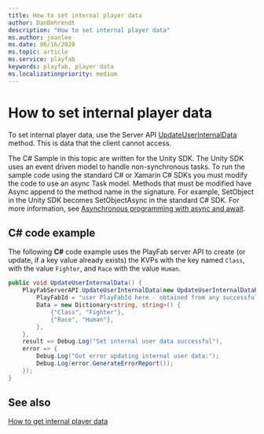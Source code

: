 ```yaml
---
title: How to set internal player data 
author: DanBehrendt
description: "How to set internal player data"
ms.author: joanlee
ms.date: 06/16/2020
ms.topic: article
ms.service: playfab
keywords: playfab, player data
ms.localizationpriority: medium
---
```


# How to set internal player data

To set internal player data, use the Server API [UpdateUserInternalData](xref:titleid.playfabapi.com.server.playerdatamanagement.updateuserinternaldata) method. This is data that the client cannot access. 

The C# Sample in this topic are written for the Unity SDK. The Unity SDK uses an event driven model to handle non-synchronous tasks. To run the sample code using the standard C# or Xamarin C# SDKs you must modify the code to use an async Task model. Methods that must be modified have Async append to the method name in the signature. For example, SetObject in the Unity SDK becomes SetObjectAsync in the standard C# SDK. For more information, see [Asynchronous programming with async and await](/dotnet/csharp/programming-guide/concepts/async/).

## C# code example

The following **C#** code example uses the PlayFab server API to create (or update, if a key value already exists) the KVPs with the key named `Class`, with the value `Fighter`, and `Race` with the value `Human`.

```csharp
public void UpdateUserInternalData() {
    PlayFabServerAPI.UpdateUserInternalData(new UpdateUserInternalDataRequest() {
        PlayFabId = "user PlayFabId here - obtained from any successful LoginResult",
        Data = new Dictionary<string, string>() {
            {"Class", "Fighter"},
            {"Race", "Human"},
        },
    },
    result => Debug.Log("Set internal user data successful"),
    error => {
        Debug.Log("Got error updating internal user data:");
        Debug.Log(error.GenerateErrorReport());
    });
}
```

## See also

[How to get internal player data](how-to-get-internal-player-data.md)
